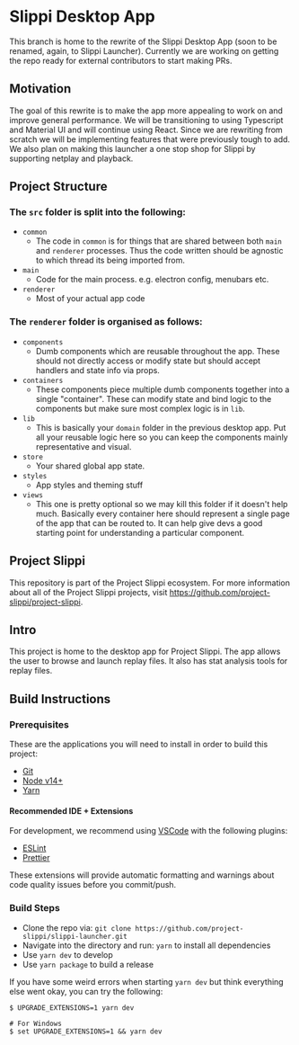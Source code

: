 # Slippi Desktop App

This branch is home to the rewrite of the Slippi Desktop App (soon to be renamed, again, to Slippi Launcher). Currently we are working on getting the repo ready for external contributors to start making PRs.

## Motivation

The goal of this rewrite is to make the app more appealing to work on and improve general performance. We will be transitioning to using Typescript and Material UI and will continue using React. Since we are rewriting from scratch we will be implementing features that were previously tough to add. We also plan on making this launcher a one stop shop for Slippi by supporting netplay and playback.

## Project Structure

### The `src` folder is split into the following:

- `common`
  - The code in `common` is for things that are shared between both `main` and `renderer` processes. Thus the code written should be agnostic to which thread its being imported from.
- `main`
  - Code for the main process. e.g. electron config, menubars etc.
- `renderer`
  - Most of your actual app code

### The `renderer` folder is organised as follows:

- `components`
  - Dumb components which are reusable throughout the app. These should not directly access or modify state but should accept handlers and state info via props.
- `containers`
  - These components piece multiple dumb components together into a single "container". These can modify state and bind logic to the components but make sure most complex logic is in `lib`.
- `lib`
  - This is basically your `domain` folder in the previous desktop app. Put all your reusable logic here so you can keep the components mainly representative and visual.
- `store`
  - Your shared global app state.
- `styles`
  - App styles and theming stuff
- `views`
  - This one is pretty optional so we may kill this folder if it doesn't help much. Basically every container here should represent a single page of the app that can be routed to. It can help give devs a good starting point for understanding a particular component.

## Project Slippi

This repository is part of the Project Slippi ecosystem. For more information about all of the Project Slippi projects, visit https://github.com/project-slippi/project-slippi.

## Intro

This project is home to the desktop app for Project Slippi. The app allows the user to browse and launch replay files. It also has stat analysis tools for replay files.

## Build Instructions

### Prerequisites

These are the applications you will need to install in order to build this project:

- [Git](https://git-scm.com/downloads)
- [Node v14+](https://nodejs.org/en/)
- [Yarn](https://yarnpkg.com/getting-started/install)

#### Recommended IDE + Extensions

For development, we recommend using [VSCode](https://code.visualstudio.com/) with the following plugins:

- [ESLint](https://marketplace.visualstudio.com/items?itemName=dbaeumer.vscode-eslint)
- [Prettier](https://marketplace.visualstudio.com/items?itemName=esbenp.prettier-vscode)

These extensions will provide automatic formatting and warnings about code quality issues before you commit/push.

### Build Steps

- Clone the repo via: `git clone https://github.com/project-slippi/slippi-launcher.git`
- Navigate into the directory and run: `yarn` to install all dependencies
- Use `yarn dev` to develop
- Use `yarn package` to build a release

If you have some weird errors when starting `yarn dev` but think everything else went okay, you can try the following:

```
$ UPGRADE_EXTENSIONS=1 yarn dev

# For Windows
$ set UPGRADE_EXTENSIONS=1 && yarn dev
```
